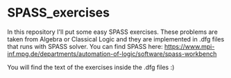 # SPASS_exercises
In this repository I'll put some easy SPASS exercises.
These problems are taken from Algebra or Classical Logic and they are implemented in .dfg files that runs with SPASS solver.
You can find SPASS here: https://www.mpi-inf.mpg.de/departments/automation-of-logic/software/spass-workbench


You will find the text of the exercises inside the .dfg files :)

